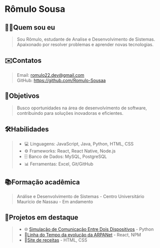 # **Rômulo Sousa**
## 👨‍💻Quem sou eu
> Sou Rômulo, estudante de Analise e Desenvolvimento de Sistemas. Apaixonado por resolver problemas e aprender novas tecnologias.

## ✉️Contatos
> Email: romulo22.dev@gmail.com<br>
> GitHub: https://github.com/Romulo-Sousaa

## 🎯Objetivos
> Busco oportunidades na área de desenvolvimento de software, contribuindo para soluções inovadoras e eficientes.

## 🛠️Habilidades
> - 💻 Linguagens: JavaScript, Java, Python, HTML, CSS
> - ⚙️ Frameworks: React, React Native, Node.js
> - 🗄️ Banco de Dados: MySQL, PostgreSQL
> - 📊 Ferramentas: Excel, Git/GitHub

## 📚Formação acadêmica
> Análise e Desenvolvimento de Sistemas - Centro Universitário Maurício de Nassau - Em andamento

## 🚀Projetos em destaque
> - 🌐 [Simulação de Comunicação Entre Dois Dispositivos](https://github.com/Romulo-Sousaa/comunicacao-entre-dispositivos) - Python
> - 📼[Linha do Tempo da evolução da ARPANet](https://github.com/Romulo-Sousaa/rede-de-computadores) - React, NPM 
> - 📃[Site de receitas](https://github.com/Romulo-Sousaa/Site-de-receitas) - HTML, CSS